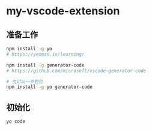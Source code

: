 # my-vscode-extension

## 准备工作

```bash
npm install -g yo
# https://yeoman.io/learning/
```

```bash
npm install -g generator-code
# https://github.com/microsoft/vscode-generator-code
```

```bash
# 也可以一步到位
npm install -g yo generator-code
```

## 初始化

```bash
yo code
```

##
